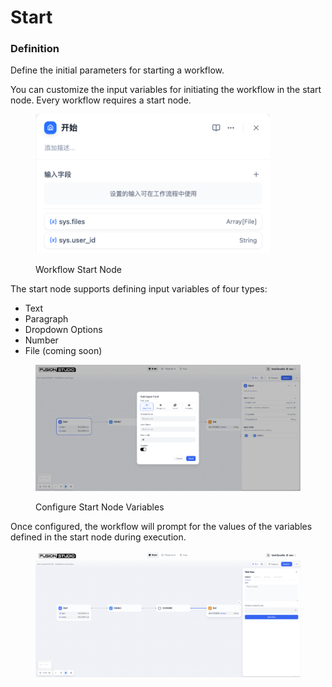 # Start

### Definition

Define the initial parameters for starting a workflow.

You can customize the input variables for initiating the workflow in the start node. Every workflow requires a start node.

<figure><img src="/en/.gitbook/assets/guides/workflow/node/start/image (236).png" alt="" width="375"><figcaption><p>Workflow Start Node</p></figcaption></figure>

The start node supports defining input variables of four types:

* Text
* Paragraph
* Dropdown Options
* Number
* File (coming soon)

<figure><img src="/en/.gitbook/assets/guides/workflow/node/start/output (2) (1).png" alt=""><figcaption><p>Configure Start Node Variables</p></figcaption></figure>

Once configured, the workflow will prompt for the values of the variables defined in the start node during execution.

<figure><img src="/en/.gitbook/assets/guides/workflow/node/start/output (3) (1).png" alt=""><figcaption></figcaption></figure>

<!-- {% hint style="info" %}
Tip: In Chatflow, the start node provides built-in system variables: `sys.query` and `sys.files`.

`sys.query` is used for user input questions in conversational applications.

`sys.files` is used for file uploads in conversations, such as uploading an image, which needs to be used in conjunction with an image understanding model.
{% endhint %} -->